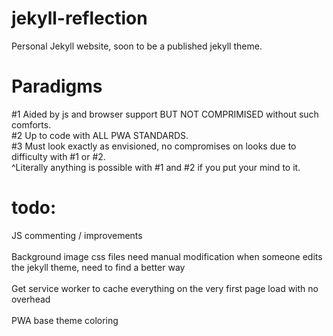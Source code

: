 # jekyll-reflection
Personal Jekyll website, soon to be a published jekyll theme.

# Paradigms
\#1 Aided by js and browser support BUT NOT COMPRIMISED without such comforts.\
\#2 Up to code with ALL PWA STANDARDS.\
\#3 Must look exactly as envisioned, no compromises on looks due to difficulty with #1 or #2.\
^Literally anything is possible with #1 and #2 if you put your mind to it.

# todo:
JS commenting / improvements\
\
Background image css files need manual modification when someone edits the jekyll theme, need to find a better way\
\
Get service worker to cache everything on the very first page load with no overhead\
\
PWA base theme coloring
